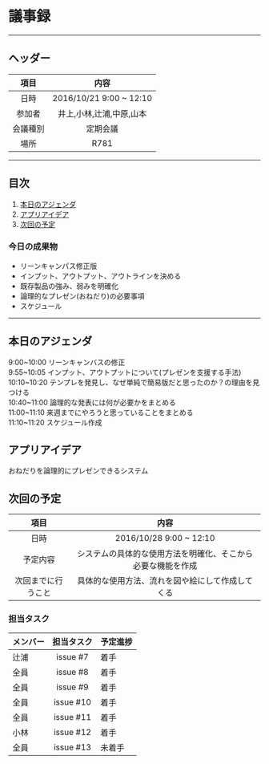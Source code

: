 # 議事録
---
## ヘッダー
|項目|内容|
|:--:|:--:|
| 日時 | 2016/10/21  9:00 ~ 12:10|
| 参加者 | 井上,小林,辻浦,中原,山本 |
| 会議種別 | 定期会議 |
| 場所 | R781 |

---
## 目次
1. [本日のアジェンダ](#anchar1)
2. [アプリアイデア](#anchar2)
3. [次回の予定](#anchar3)

### 今日の成果物 
- リーンキャンパス修正版
- インプット、アウトプット、アウトラインを決める
- 既存製品の強み、弱みを明確化
- 論理的なプレゼン(おねだり)の必要事項
- スケジュール
---

## <div id="anchar1"/>本日のアジェンダ
9:00~10:00  リーンキャンバスの修正  
9:55~10:05  インプット、アウトプットについて(プレゼンを支援する手法)  
10:10~10:20 テンプレを発見し、なぜ単純で簡易版だと思ったのか？の理由を見つける  
10:40~11:00 論理的な発表には何が必要かをまとめる  
11:00~11:10 来週までにやろうと思っていることをまとめる  
11:10~11:20 スケジュール作成  

## <div id="anchar2"/>アプリアイデア
おねだりを論理的にプレゼンできるシステム


## <div id="anchar3"/>次回の予定
|項目|内容|
|:--:|:--:|
| 日時 | 2016/10/28  9:00 ~ 12:10|
| 予定内容 | システムの具体的な使用方法を明確化、そこから必要な機能を作成 |
| 次回までに行うこと | 具体的な使用方法、流れを図や絵にして作成してくる |

### 担当タスク
| メンバー | 担当タスク | 予定進捗 |
| :-- | :--: | :-- |
| 辻浦 | issue #7 | 着手 |
| 全員 | issue #8 | 着手 |
| 全員 | issue #9 | 着手 |
| 全員 | issue #10 | 着手 |
| 全員 | issue #11 | 着手 |
| 小林 | issue #12 | 着手 |
| 全員 | issue #13 | 未着手 |
